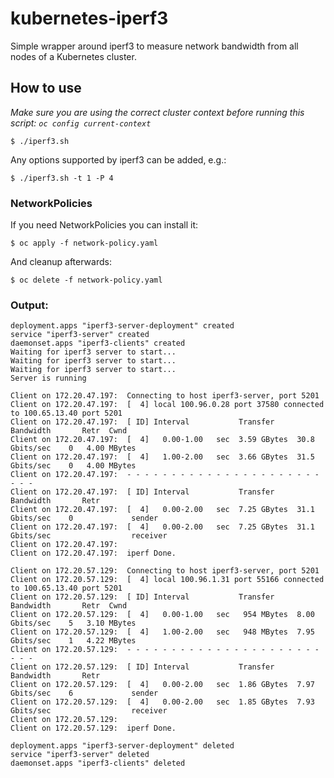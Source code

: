 # kubernetes-iperf3
Simple wrapper around iperf3 to measure network bandwidth from all nodes of a Kubernetes cluster.

## How to use
*Make sure you are using the correct cluster context before running this script: `oc config current-context`*
```
$ ./iperf3.sh
```

Any options supported by iperf3 can be added, e.g.:

```
$ ./iperf3.sh -t 1 -P 4
```

### NetworkPolicies
If you need NetworkPolicies you can install it:

```
$ oc apply -f network-policy.yaml
```

And cleanup afterwards:
```
$ oc delete -f network-policy.yaml
```

### Output:
```
deployment.apps "iperf3-server-deployment" created
service "iperf3-server" created
daemonset.apps "iperf3-clients" created
Waiting for iperf3 server to start...
Waiting for iperf3 server to start...
Waiting for iperf3 server to start...
Server is running

Client on 172.20.47.197:  Connecting to host iperf3-server, port 5201
Client on 172.20.47.197:  [  4] local 100.96.0.28 port 37580 connected to 100.65.13.40 port 5201
Client on 172.20.47.197:  [ ID] Interval           Transfer     Bandwidth       Retr  Cwnd
Client on 172.20.47.197:  [  4]   0.00-1.00   sec  3.59 GBytes  30.8 Gbits/sec    0   4.00 MBytes
Client on 172.20.47.197:  [  4]   1.00-2.00   sec  3.66 GBytes  31.5 Gbits/sec    0   4.00 MBytes
Client on 172.20.47.197:  - - - - - - - - - - - - - - - - - - - - - - - - -
Client on 172.20.47.197:  [ ID] Interval           Transfer     Bandwidth       Retr
Client on 172.20.47.197:  [  4]   0.00-2.00   sec  7.25 GBytes  31.1 Gbits/sec    0             sender
Client on 172.20.47.197:  [  4]   0.00-2.00   sec  7.25 GBytes  31.1 Gbits/sec                  receiver
Client on 172.20.47.197:
Client on 172.20.47.197:  iperf Done.

Client on 172.20.57.129:  Connecting to host iperf3-server, port 5201
Client on 172.20.57.129:  [  4] local 100.96.1.31 port 55166 connected to 100.65.13.40 port 5201
Client on 172.20.57.129:  [ ID] Interval           Transfer     Bandwidth       Retr  Cwnd
Client on 172.20.57.129:  [  4]   0.00-1.00   sec   954 MBytes  8.00 Gbits/sec    5   3.10 MBytes
Client on 172.20.57.129:  [  4]   1.00-2.00   sec   948 MBytes  7.95 Gbits/sec    1   4.22 MBytes
Client on 172.20.57.129:  - - - - - - - - - - - - - - - - - - - - - - - - -
Client on 172.20.57.129:  [ ID] Interval           Transfer     Bandwidth       Retr
Client on 172.20.57.129:  [  4]   0.00-2.00   sec  1.86 GBytes  7.97 Gbits/sec    6             sender
Client on 172.20.57.129:  [  4]   0.00-2.00   sec  1.85 GBytes  7.93 Gbits/sec                  receiver
Client on 172.20.57.129:
Client on 172.20.57.129:  iperf Done.

deployment.apps "iperf3-server-deployment" deleted
service "iperf3-server" deleted
daemonset.apps "iperf3-clients" deleted
```
